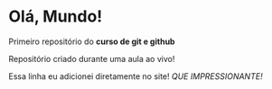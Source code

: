 # Olá, Mundo!
 Primeiro repositório do **curso de git e github**

Repositório criado durante uma aula ao vivo!

Essa linha eu adicionei diretamente no site! *QUE IMPRESSIONANTE!*
